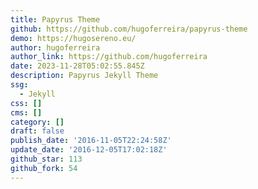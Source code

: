 ```yaml
---
title: Papyrus Theme
github: https://github.com/hugoferreira/papyrus-theme
demo: https://hugosereno.eu/
author: hugoferreira
author_link: https://github.com/hugoferreira
date: 2023-11-28T05:02:55.845Z
description: Papyrus Jekyll Theme
ssg:
  - Jekyll
css: []
cms: []
category: []
draft: false
publish_date: '2016-11-05T22:24:58Z'
update_date: '2016-12-05T17:02:18Z'
github_star: 113
github_fork: 54
---
```

